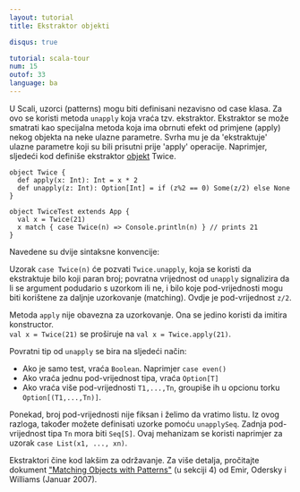 ```yaml
---
layout: tutorial
title: Ekstraktor objekti

disqus: true

tutorial: scala-tour
num: 15
outof: 33
language: ba
---
```


U Scali, uzorci (patterns) mogu biti definisani nezavisno od case klasa.
Za ovo se koristi metoda `unapply` koja vraća tzv. ekstraktor.
Ekstraktor se može smatrati kao specijalna metoda koja ima obrnuti efekt od primjene (apply) nekog objekta na neke ulazne parametre.
Svrha mu je da 'ekstraktuje' ulazne parametre koji su bili prisutni prije 'apply' operacije.
Naprimjer, sljedeći kod definiše ekstraktor [objekt](singleton-objects.html) Twice.

    object Twice {
      def apply(x: Int): Int = x * 2
      def unapply(z: Int): Option[Int] = if (z%2 == 0) Some(z/2) else None
    }
    
    object TwiceTest extends App {
      val x = Twice(21)
      x match { case Twice(n) => Console.println(n) } // prints 21
    }

Navedene su dvije sintaksne konvencije:

Uzorak `case Twice(n)` će pozvati `Twice.unapply`, koja se koristi da ekstraktuje bilo koji paran broj;
povratna vrijednost od `unapply` signalizira da li se argument podudario s uzorkom ili ne,
i bilo koje pod-vrijednosti mogu biti korištene za daljnje uzorkovanje (matching).
Ovdje je pod-vrijednost `z/2`.

Metoda `apply` nije obavezna za uzorkovanje. Ona se jedino koristi da imitira konstructor.  
`val x = Twice(21)` se proširuje na `val x = Twice.apply(21)`.

Povratni tip od `unapply` se bira na sljedeći način:

* Ako je samo test, vraća `Boolean`. Naprimjer `case even()`
* Ako vraća jednu pod-vrijednost tipa, vraća `Option[T]`
* Ako vraća više pod-vrijednosti `T1,...,Tn`, groupiše ih u opcionu torku `Option[(T1,...,Tn)]`.

Ponekad, broj pod-vrijednosti nije fiksan i želimo da vratimo listu.
Iz ovog razloga, također možete definisati uzorke pomoću `unapplySeq`.
Zadnja pod-vrijednost tipa `Tn` mora biti `Seq[S]`.
Ovaj mehanizam se koristi naprimjer za uzorak `case List(x1, ..., xn)`.

Ekstraktori čine kod lakšim za održavanje.
Za više detalja, pročitajte dokument 
["Matching Objects with Patterns"](http://lamp.epfl.ch/~emir/written/MatchingObjectsWithPatterns-TR.pdf) 
(u sekciji 4) od Emir, Odersky i Williams (Januar 2007).
